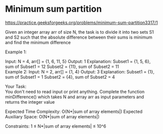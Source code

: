 # Minimum sum partition

https://practice.geeksforgeeks.org/problems/minimum-sum-partition3317/1



Given an integer array arr of size N, the task is to divide it into two sets S1 and S2 such that the absolute difference between their sums is minimum and find the minimum difference

Example 1:

Input: N = 4, arr[] = {1, 6, 11, 5} 
Output: 1
Explanation: 
Subset1 = {1, 5, 6}, sum of Subset1 = 12 
Subset2 = {11}, sum of Subset2 = 11   
Example 2:
Input: N = 2, arr[] = {1, 4}
Output: 3
Explanation: 
Subset1 = {1}, sum of Subset1 = 1
Subset2 = {4}, sum of Subset2 = 4

Your Task:  
You don't need to read input or print anything. Complete the function minDifference() which takes N and array arr as input parameters and returns the integer value

Expected Time Complexity: O(N*|sum of array elements|)
Expected Auxiliary Space: O(N*|sum of array elements|)

Constraints:
1 ≤ N*|sum of array elements| ≤ 10^6

